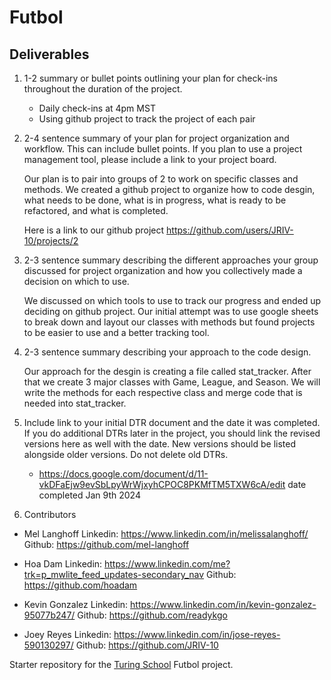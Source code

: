 # Futbol
## Deliverables
1. 1-2 summary or bullet points outlining your plan for check-ins throughout the duration of the project.
    * Daily check-ins at 4pm MST 
    * Using github project to track the project of each pair

2. 2-4 sentence summary of your plan for project organization and workflow. This can include bullet points. If you plan to use a project management tool, please include a link to your project board.

    Our plan is to pair into groups of 2 to work on specific classes and methods. We created a github project to organize how to code desgin, what needs to be done, what is in progress, what is ready to be refactored, and what is completed. 

    Here is a link to our github project https://github.com/users/JRIV-10/projects/2

3. 2-3 sentence summary describing the different approaches your group discussed for project organization and how you collectively made a decision on which to use. 
    
    We discussed on which tools to use to track our progress and ended up deciding on github project. Our initial attempt was to use google sheets to break down and layout our classes with methods but found projects to be easier to use and a better tracking tool. 

4. 2-3 sentence summary describing your approach to the code design.
    
    Our approach for the desgin is creating a file called stat_tracker. After that we create 3 major classes with Game, League, and Season. We will write the methods for each respective class and merge code that is needed into stat_tracker. 

5. Include link to your initial DTR document and the date it was completed. If you do additional DTRs later in the project, you should link the revised versions here as well with the date. New versions should be listed alongside older versions. Do not delete old DTRs.
    *  https://docs.google.com/document/d/11-vkDFaEjw9evSbLpyWrWjxyhCPOC8PKMfTM5TXW6cA/edit  date completed Jan 9th 2024 

6. Contributors 
* Mel Langhoff Linkedin: https://www.linkedin.com/in/melissalanghoff/  Github: https://github.com/mel-langhoff

* Hoa Dam Linkedin: https://www.linkedin.com/me?trk=p_mwlite_feed_updates-secondary_nav    Github: https://github.com/hoadam

* Kevin Gonzalez Linkedin: https://www.linkedin.com/in/kevin-gonzalez-95077b247/    Github: https://github.com/readykgo    

* Joey Reyes Linkedin: https://www.linkedin.com/in/jose-reyes-590130297/  Github: https://github.com/JRIV-10 



















Starter repository for the [Turing School](https://turing.io/) Futbol project.
